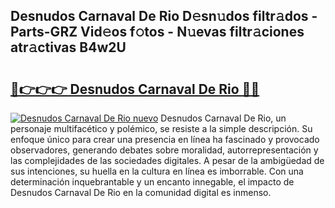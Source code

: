 ## Desnudos Carnaval De Rio D𝚎sn𝚞dos filtr𝚊dos - Parts-GRZ Vid𝚎os f𝚘tos - N𝚞evas filtr𝚊ciones atr𝚊ctivas B4w2U

# <h2><a href="http://mb30r8.tromn.icu/?c=Desnudos+Carnaval+De+Rio">🔗👉👉👉 Desnudos Carnaval De Rio 🔗🔗</a></h2>

[![Desnudos Carnaval De Rio nuevo](https://i.imgur.com/pEAQMta.gif)](http://mb30r8.tromn.icu/?c=Desnudos+Carnaval+De+Rio)
Desnudos Carnaval De Rio, un personaje multifacético y polémico, se resiste a la simple descripción. Su enfoque único para crear una presencia en línea ha fascinado y provocado observadores, generando debates sobre moralidad, autorrepresentación y las complejidades de las sociedades digitales. A pesar de la ambigüedad de sus intenciones, su huella en la cultura en línea es imborrable. Con una determinación inquebrantable y un encanto innegable, el impacto de Desnudos Carnaval De Rio en la comunidad digital es inmenso.
